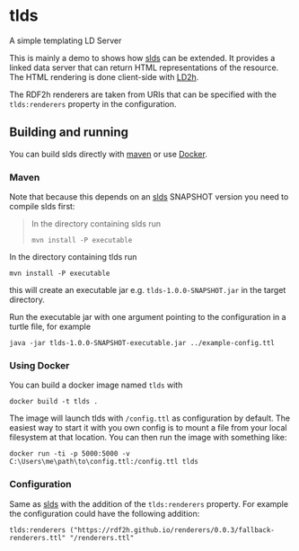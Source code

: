 # tlds
A simple templating LD Server

This is mainly a demo to shows how [slds](https://github.com/linked-solutions/slds) 
can be extended. It provides a linked data server that can return HTML representations 
of the resource. The HTML rendering is done client-side with [LD2h](https://github.com/rdf2h/ld2h).

The RDF2h renderers are taken from URIs that can be specified with the 
`tlds:renderers` property in the configuration.

## Building and running

You can build slds directly with [maven](https://maven.apache.org/) or use [Docker](https://docker.com). 

### Maven

Note that because this depends on an [slds](https://github.com/linked-solutions/slds) SNAPSHOT version you need to compile slds first:

> In the directory containing slds run
> ```
> mvn install -P executable
> ```

In the directory containing tlds run
```
mvn install -P executable
```
this will create an executable jar e.g. `tlds-1.0.0-SNAPSHOT.jar` in the target
directory.

Run the executable jar with one argument pointing to the configuration in a
turtle file, for example

    java -jar tlds-1.0.0-SNAPSHOT-executable.jar ../example-config.ttl

### Using Docker

You can build a docker image named `tlds` with

    docker build -t tlds .

The image will launch tlds with `/config.ttl` as configuration by default. The easiest way to start it with you own config is to mount a file from your local filesystem at that location. You can then run the image with something like:

    docker run -ti -p 5000:5000 -v C:\Users\me\path\to\config.ttl:/config.ttl tlds 


### Configuration

Same as [slds](https://github.com/linked-solutions/slds) with the addition of the `tlds:renderers` property.
For example the configuration could have the following addition:

    tlds:renderers ("https://rdf2h.github.io/renderers/0.0.3/fallback-renderers.ttl" "/renderers.ttl"
